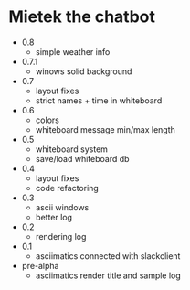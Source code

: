 # Mietek the chatbot

- 0.8
    - simple weather info
- 0.7.1
    - winows solid background
- 0.7
    - layout fixes
    - strict names + time in whiteboard
- 0.6
    - colors
    - whiteboard message min/max length
- 0.5
    - whiteboard system
    - save/load whiteboard db
- 0.4
    - layout fixes
    - code refactoring
- 0.3
    - ascii windows
    - better log
- 0.2
    - rendering log
- 0.1
    - asciimatics connected with slackclient
- pre-alpha
    - asciimatics render title and sample log






